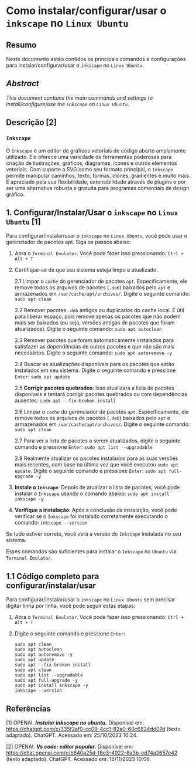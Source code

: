 # Como instalar/configurar/usar o `inkscape` no `Linux Ubuntu`

## Resumo

Neste documento estão contidos os principais comandos e configurações para instalar/configurar/usar o `inkscape` no `Linux Ubuntu`.

## _Abstract_

_This document contains the main commands and settings to install/configure/use the `inkscape` on `Linux Ubuntu`._

## Descrição [2]

### `Inkscape`

O `Inkscape` é um editor de gráficos vetoriais de código aberto amplamente utilizado. Ele oferece uma variedade de ferramentas poderosas para criação de ilustrações, gráficos, diagramas, ícones e outros elementos vetoriais. Com suporte a SVG como seu formato principal, o `Inkscape` permite manipular caminhos, texto, formas, clones, gradientes e muito mais. É apreciado pela sua flexibilidade, extensibilidade através de plugins e por ser uma alternativa robusta e gratuita para programas comerciais de design gráfico.


## 1. Configurar/Instalar/Usar o `inkscape` no `Linux Ubuntu` [1]

Para configurar/instalar/usar o `inkscape` no `Linux Ubuntu`, você pode usar o gerenciador de pacotes apt. Siga os passos abaixo:

1. Abra o `Terminal Emulator`. Você pode fazer isso pressionando: `Ctrl + Alt + T`


2. Certifique-se de que seu sistema esteja limpo e atualizado.

    2.1 Limpar o `cache` do gerenciador de pacotes `apt`. Especificamente, ele remove todos os arquivos de pacotes (`.deb`) baixados pelo `apt` e armazenados em `/var/cache/apt/archives/`. Digite o seguinte comando: `sudo apt clean` 
    
    2.2 Remover pacotes `.deb` antigos ou duplicados do cache local. É útil para liberar espaço, pois remove apenas os pacotes que não podem mais ser baixados (ou seja, versões antigas de pacotes que foram atualizados). Digite o seguinte comando: `sudo apt autoclean`

    2.3 Remover pacotes que foram automaticamente instalados para satisfazer as dependências de outros pacotes e que não são mais necessários. Digite o seguinte comando: `sudo apt autoremove -y`

    2.4 Buscar as atualizações disponíveis para os pacotes que estão instalados em seu sistema. Digite o seguinte comando e pressione `Enter`: `sudo apt update`

    2.5 **Corrigir pacotes quebrados**: Isso atualizará a lista de pacotes disponíveis e tentará corrigir pacotes quebrados ou com dependências ausentes: `sudo apt --fix-broken install`

    2.6 Limpar o `cache` do gerenciador de pacotes `apt`. Especificamente, ele remove todos os arquivos de pacotes (`.deb`) baixados pelo `apt` e armazenados em `/var/cache/apt/archives/`. Digite o seguinte comando: `sudo apt clean` 
    
    2.7 Para ver a lista de pacotes a serem atualizados, digite o seguinte comando e pressione `Enter`:  `sudo apt list --upgradable`

    2.8 Realmente atualizar os pacotes instalados para as suas versões mais recentes, com base na última vez que você executou `sudo apt update`. Digite o seguinte comando e pressione `Enter`: `sudo apt full-upgrade -y`
    

3. **Instale o `Inkscape`**: Depois de atualizar a lista de pacotes, você pode instalar o `Inkscape` usando o comando abaixo: `sudo apt install inkscape -y`

4. **Verifique a instalação**: Após a conclusão da instalação, você pode verificar se o `Inkscape` foi instalado corretamente executando o comando: `inkscape --version`

Se tudo estiver correto, você verá a versão do `Inkscape` instalada no seu sistema.

Esses comandos são suficientes para instalar o `Inkscape` no `Ubuntu` via `Terminal Emulator`.

## 1.1 Código completo para configurar/instalar/usar

Para configurar/instalar/usar o `inkscape` no `Linux Ubuntu` sem precisar digitar linha por linha, você pode seguir estas etapas:

1. Abra o `Terminal Emulator`. Você pode fazer isso pressionando: `Ctrl + Alt + T`

2. Digite o seguinte comando e pressione `Enter`:

    ```
    sudo apt clean
    sudo apt autoclean
    sudo apt autoremove -y
    sudo apt update
    sudo apt --fix-broken install
    sudo apt clean
    sudo apt list --upgradable
    sudo apt full-upgrade -y
    sudo apt install inkscape -y
    inkscape --version
    ```

## Referências

[1] OPENAI. ***Instalar inkscape no ubuntu.*** Disponível em: <https://chatgpt.com/c/335f2af0-cc09-4cc1-82a0-60c6824dd07d> (texto adaptado). ChatGPT. Acessado em: 25/10/2023 10:24.

[2] OPENAI. ***Vs code: editor popular.*** Disponível em: <https://chat.openai.com/c/b640a25d-f8e3-4922-8a3b-ed74a2657e42> (texto adaptado). ChatGPT. Acessado em: 16/11/2023 10:06.

